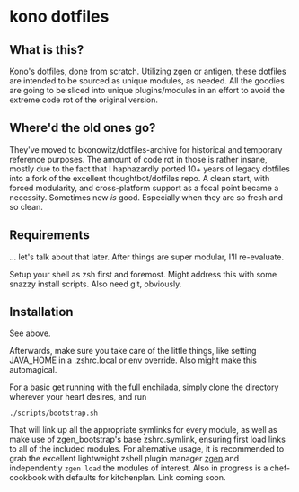 kono dotfiles
===================

What is this?
-------------------

Kono's dotfiles, done from scratch. Utilizing zgen or antigen, these dotfiles are intended to be sourced as unique modules, as needed. All the goodies are going to be sliced into unique plugins/modules in an effort to avoid the extreme code rot of the original version.

Where'd the old ones go?
-------------------------

They've moved to bkonowitz/dotfiles-archive for historical and temporary reference purposes. The amount of code rot in those is rather insane, mostly due to the fact that I haphazardly ported 10+ years of legacy dotfiles into a fork of the excellent thoughtbot/dotfiles repo. A clean start, with forced modularity, and cross-platform support as a focal point became a necessity. Sometimes new *is* good. Especially when they are so fresh and so clean.

Requirements
------------------

... let's talk about that later. After things are super modular, I'll re-evaluate.

Setup your shell as zsh first and foremost. Might address this with some snazzy install scripts.
Also need git, obviously.

Installation
------------------

See above.

Afterwards, make sure you take care of the little things, like setting JAVA_HOME in a .zshrc.local
or env override. Also might make this automagical.

For a basic get running with the full enchilada, simply clone the directory wherever your heart
desires, and run 

    ./scripts/bootstrap.sh

That will link up all the appropriate symlinks for every module, as well as make use of
zgen_bootstrap's base zshrc.symlink, ensuring first load links to all of the included modules. For
alternative usage, it is recommended to grab the excellent lightweight zshell plugin manager
[zgen](https://github.com/tarjoilija/zgen) and independently `zgen load` the modules of interest.
Also in progress is a chef-cookbook with defaults for kitchenplan. Link coming soon.
